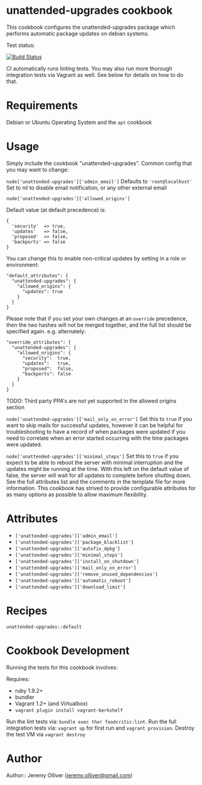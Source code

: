 # unattended-upgrades cookbook

This cookbook configures the unattended-upgrades package which performs automatic package updates on debian systems.

Test status:

[![Build Status](https://travis-ci.org/jeremyolliver/cookbook-unattended-upgrades.png?branch=master)](https://travis-ci.org/jeremyolliver/cookbook-unattended-upgrades)

CI automatically runs linting tests. You may also run more thorough integration tests via Vagrant as well. See below for details on how to do that.

# Requirements

Debian or Ubuntu Operating System and the `apt` cookbook

# Usage

Simply include the cookbook "unattended-upgrades". Common config that you may want to change:

`node['unattended-upgrades']['admin_email']` Defaults to `'root@localhost'` Set to nil to disable email notification, or any other external email

`node['unattended-upgrades']['allowed_origins']`

Default value (at default precedence) is:

    {
      'security'  => true,
      'updates'   => false,
      'proposed'  => false,
      'backports' => false
    }

You can change this to enable non-critical updates by setting in a role or environment:

    "default_attributes": {
      "unattended-upgrades": {
        "allowed_origins": {
          "updates": true
        }
      }
    }

Please note that if you set your own changes at an `override` precedence, then the two hashes will not be merged together, and the full list should be specified again. e.g. alternately:

    "override_attributes": {
      "unattended-upgrades": {
        "allowed_origins": {
          "security":  true,
          "updates":   true,
          "proposed":  false,
          "backports": false
        }
      }
    }

TODO: Third party PPA's are not yet supported in the allowed origins section

`node['unattended-upgrades']['mail_only_on_error']` Set this to `true` if you want to skip mails for successful updates, however it can be helpful for troubleshooting to have a record of when packages were updated if you need to correlate when an error started occurring with the time packages were updated.

`node['unattended-upgrades']['minimal_steps']` Set this to `true` if you expect to be able to reboot the server with minimal interruption and the updates might be running at the time. With this left on the default value of false, the server will wait for all updates to complete before shutting down. See the full attributes list and the comments in the template file for more information. This cookbook has strived to provide configurable attributes for as many options as possible to allow maximum flexibility.

# Attributes

* `['unattended-upgrades']['admin_email']`
* `['unattended-upgrades']['package_blacklist']`
* `['unattended-upgrades']['autofix_dpkg']`
* `['unattended-upgrades']['minimal_steps']`
* `['unattended-upgrades']['install_on_shutdown']`
* `['unattended-upgrades']['mail_only_on_error']`
* `['unattended-upgrades']['remove_unused_dependencies']`
* `['unattended-upgrades']['automatic_reboot']`
* `['unattended-upgrades']['download_limit']`

# Recipes

`unattended-upgrades::default`

# Cookbook Development

Running the tests for this cookbook involves:

Requires:
* ruby 1.9.2+
* bundler
* Vagrant 1.2+ (and Virtualbox)
* `vagrant plugin install vagrant-berkshelf`

Run the lint tests via: `bundle exec thor foodcritic:lint`. Run the full integration tests via: `vagrant up` for first run and `vagrant provision`. Destroy the test VM via `vagrant destroy`

# Author

Author:: Jeremy Olliver (<jeremy.olliver@gmail.com>)
